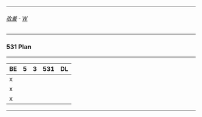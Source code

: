 
---

###### [改善](https://github.com/ttltrk/0C/blob/master/README.MD) - [W](https://github.com/ttltrk/ELSE/blob/master/PWR/PWR.MD)

---

### 531 Plan

---

|BE| 5| 3|531|DL|
|--|--|--|---|--|
| x|  |  |   |  |
| x|  |  |   |  |
| x|  |  |   |  | 


---
